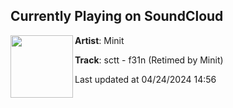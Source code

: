 ## Currently Playing on SoundCloud

[<img align="left" width="100" src="https://i1.sndcdn.com/artworks-R78lTfdyX9pjsiYF-Fwm0tw-t500x500.jpg">](https://soundcloud.com/minitbyminit/sctt-f31n-retimed-by-minit?in=saxurn/sets/tmp2/)

**Artist**: Minit 

**Track**: sctt - f31n (Retimed by Minit)

Last updated at 04/24/2024 14:56
